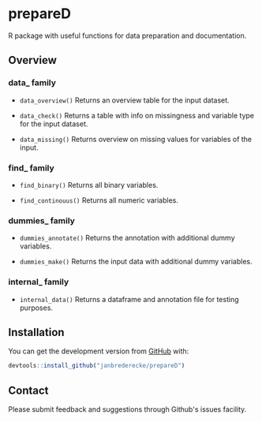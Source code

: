 # prepareD

R package with useful functions for data preparation and documentation.

## Overview

### data_ family

-   `data_overview()` Returns an overview table for the input dataset.

-   `data_check()` Returns a table with info on missingness and variable type
for the input dataset.

-   `data_missing()` Returns overview on missing values for variables of the
input.

### find_ family

-   `find_binary()` Returns all binary variables.

-   `find_continouus()` Returns all numeric variables.

### dummies_ family

-   `dummies_annotate()` Returns the annotation with additional dummy variables.

-   `dummies_make()` Returns the input data with additional dummy variables.

### internal_ family

-   `internal_data()` Returns a dataframe and annotation file for testing
purposes.

## Installation

You can get the development version from [GitHub](https://github.com/) with:

``` r
devtools::install_github("janbrederecke/prepareD")
```

## Contact
Please submit feedback and suggestions through Github's issues facility.
